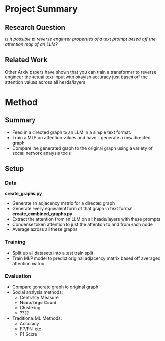 # Project Summary

## Research Question
_Is it possible to reverse engineer properties of a text prompt based off the attention map of an LLM?_

## Related Work
Other Arxiv papers have shown that you can train a transformer to reverse engineer the actual text input with okayish accuracy just based off the attention values across all heads/layers


# Method

## Summary
- Feed in a directed graph to an LLM in a simple text format. 
- Train a MLP on attention values and have it generate a new directed graph 
- Compare the generated graph to the original graph using a variety of social network analysis tools

## Setup
### Data
**create_graphs.py**
- Generate an adjacency matrix for a directed graph
- Generate every equivalent form of that graph in text format
**create_combined_graphs.py**
- Extract the attention from an LLM on all heads/layers with these prompts
- Condense token attention to just the attention to and from each node
- Average across all these graphs

### Training
- Split up all datasets into a test train split
- Train MLP model to predict original adjacency matrix based off averaged attention matrix

### Evaluation
- Compare generate graph to original graph
- Social analysis methods:
    - Centrality Measure
    - Node/Edge Count
    - Clustering
    - ????
- Traditional ML Methods:
    - Accuracy
    - FP/FN, etc
    - F1 Score